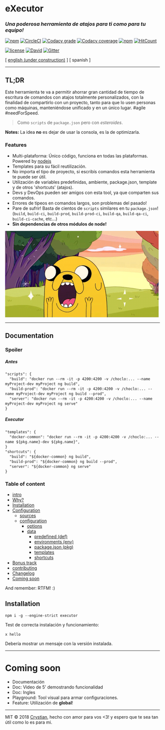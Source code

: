 # eXecutor
### **_Una poderosa herramienta de atajos para ti como para tu equipo!_**

[![npm](https://img.shields.io/npm/v/executor.svg?style=flat-square)](https://www.npmjs.com/package/executor) 
[![CircleCI](https://circleci.com/gh/crystian/executor/tree/master.svg?style=shield)](https://circleci.com/gh/crystian/executor/tree/master)
[![Codacy grade](https://img.shields.io/codacy/grade/d3f65a1bc7604109843a0b9bda912c3b.svg?style=flat-square)](https://www.codacy.com/app/crystian/executor?utm_source=github.com&amp;utm_medium=referral&amp;utm_content=crystian/executor&amp;utm_campaign=Badge_Grade)
[![Codacy coverage](https://img.shields.io/codacy/coverage/d3f65a1bc7604109843a0b9bda912c3b.svg?style=flat-square)](https://www.codacy.com/app/crystian/executor?utm_source=github.com&amp;utm_medium=referral&amp;utm_content=crystian/executor&amp;utm_campaign=Badge_Coverage)
[![npm](https://img.shields.io/npm/dm/executor.svg?style=flat-square)](https://www.npmjs.com/package/executor)
[![HitCount](http://hits.dwyl.com/crystian/executor.svg)](http://hits.dwyl.com/crystian/executor)

[![license](https://img.shields.io/npm/l/executor.svg?style=flat-square)](https://raw.githubusercontent.com/crystian/executor/master/LICENSE)
[![David](https://img.shields.io/david/crystian/executor.svg?style=flat-square)](https://github.com/crystian/executor/blob/master/package.json)
[![Gitter](https://img.shields.io/gitter/room/crystian/executor.svg?style=flat-square)](https://gitter.im/crystian/executor/??utm_source=badge&utm_medium=badge&utm_campaign=pr-badge&utm_content=badge)

[ [english (under construction)](../README.md) ] [ spanish ]

---

## TL;DR

Este herramienta te va a permitir ahorrar gran cantidad de tiempo de escritura de comandos con atajos totalmente personalizados, con la finalidad de compartirlo con un proyecto, tanto para que lo usen personas como máquinas, manteniéndose unificado y en un único lugar. #agile #needForSpeed. 
 
> Como `scripts` de `package.json` pero con _esteroides_.

**Notes:** La idea **no** es dejar de usar la consola, es la de optimizarla.
  
### Features

* Multi-plataforma: Único código, funciona en todas las plataformas. Powered by [nodejs](https://nodejs.org)
* Templates para su fácil reutilización.
* No importa el tipo de proyecto, si escribís comandos esta herramienta te puede ser útil.
* Utilización de variables predefinidas, ambiente, package.json, template y de otros 'shortcuts' (atajos).
* Devs y DevOps pueden ser amigos con esta tool, ya que comparten sus comandos.
* Errores de tipeos en comandos largos, son problemas del pasado!
* Pare de sufrir! Basta de cientos de `scripts` similares en tu `package.json`!  
(`build`, `build-ci`, `build-prod`, `build-prod-ci`, `build-qa`, `build-qa-ci`, `build-ci-cache`, etc...)
* **Sin dependencias de otros módulos de node!**


![](docs/img/jake.gif)

---
## Documentation

### Spoiler

##### Antes
```
"scripts": {
  "build": "docker run --rm -it -p 4200:4200 -v /choclo:... --name myProject-dev myProject ng build",
  "build-prod": "docker run --rm -it -p 4200:4200 -v /choclo:... --name myProject-dev myProject ng build --prod",
  "server": "docker run --rm -it -p 4200:4200 -v /choclo:... --name myProject-dev myProject ng serve"
}
```
##### Executor
```
"templates": {
  "docker-common": "docker run --rm -it -p 4200:4200 -v /choclo:... --name ${pkg.name}-dev ${pkg.name}", 
}
"shortcuts": {
  "build": "${docker-common} ng build",
  "build-prod": "${docker-common} ng build --prod",
  "server": "${docker-common} ng serve"
}
```

### Table of content

- [intro](https://github.com/crystian/executor/wiki/Home)
- [Why?](https://github.com/crystian/executor/wiki/1-why#why)
- [Installation](https://github.com/crystian/executor/wiki/2-installation#installation)
- [Configuration](https://github.com/crystian/executor/wiki/3-configuration#configuration)
  * [sources](https://github.com/crystian/executor/wiki/3-configuration#sources)
  * [configuration](https://github.com/crystian/executor/wiki/3-configuration#configuration-1)
    + [options](https://github.com/crystian/executor/wiki/3-configuration#options)
    + [data](https://github.com/crystian/executor/wiki/3-configuration#data)
      - [predefined (def)](https://github.com/crystian/executor/wiki/3-configuration#predefined-def)
      - [environments (env)](https://github.com/crystian/executor/wiki/3-configuration#environments-env)
      - [package.json (pkg)](https://github.com/crystian/executor/wiki/3-configuration#packagejson-pkg)
      - [templates](https://github.com/crystian/executor/wiki/3-configuration#templates)
      - [shortcuts](https://github.com/crystian/executor/wiki/3-configuration#shortcuts)
- [Bonus track](https://github.com/crystian/executor/wiki/4-bonus)
- [contributing](https://github.com/crystian/executor/wiki/5-contributing)
- [Changelog](CHANGELOG.md)
- [Coming soon](#coming-soon)


And remember: RTFM! :)

## Installation

```
npm i -g --engine-strict executor
```

Test de correcta instalación y funcionamiento:

```
x hello
```

Debería mostrar un mensaje con la versión instalada.

---

# Coming soon

* Documentación
* Doc: Video de 5' demostrando funcionalidad
* Doc: Ingles
* Playground: Tool visual para armar configuraciones.
* Feature: Utilización de **global**!

---

MIT © 2018 [Crystian](https://github.com/crystian), hecho con amor para vos <3! y espero que te sea tan útil como lo es para mi.
